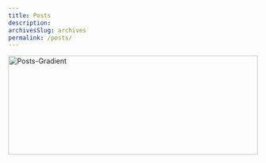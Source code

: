 ```yaml
---
title: Posts
description: 
archivesSlug: archives
permalink: /posts/
---
```


<img src="/site/images/posts.png.webp" alt="Posts-Gradient" style="max-width: 100%; height: 200px; width: 100%;">
